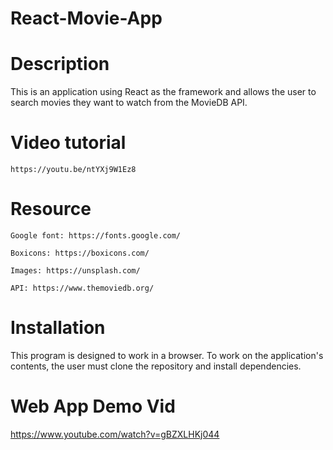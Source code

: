 # React-Movie-App

# Description
This is an application using React as the framework and allows the user to search movies they want to watch from the MovieDB API.

# Video tutorial

    https://youtu.be/ntYXj9W1Ez8

# Resource

    Google font: https://fonts.google.com/

    Boxicons: https://boxicons.com/

    Images: https://unsplash.com/

    API: https://www.themoviedb.org/

# Installation
This program is designed to work in a browser. To work on the application's contents, the user must clone the repository and install dependencies.

# Web App Demo Vid
https://www.youtube.com/watch?v=gBZXLHKj044
